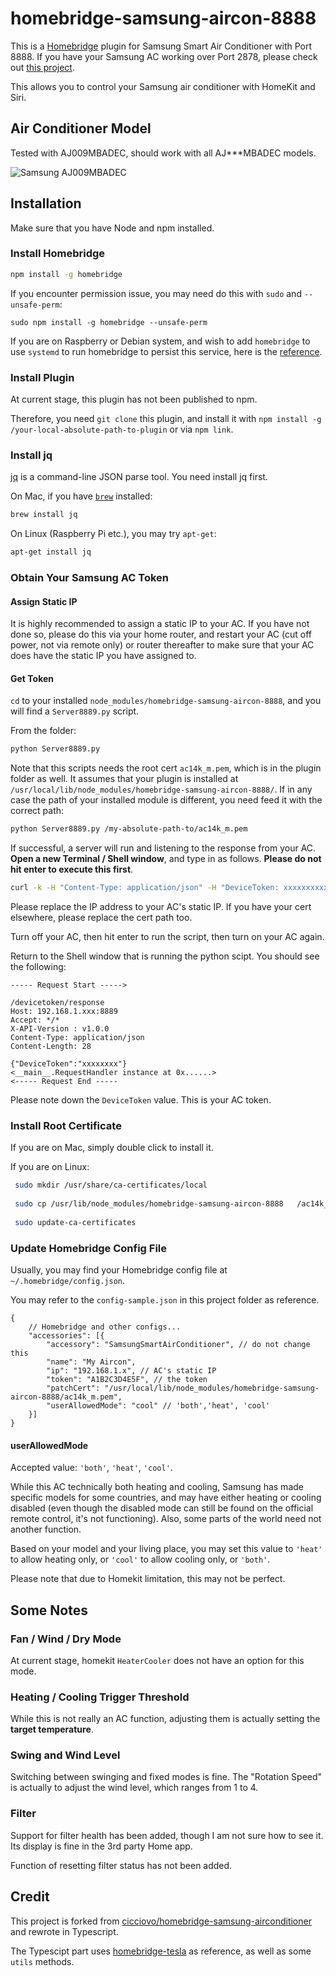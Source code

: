 # homebridge-samsung-aircon-8888

This is a [Homebridge](https://homebridge.io/) plugin for Samsung Smart Air Conditioner with Port 8888. If you have your Samsung AC working over Port 2878, please check out [this project](https://github.com/SebastianOsinski/HomebridgePluginSamsungAirConditioner).

This allows you to control your Samsung air conditioner with HomeKit and Siri.

## Air Conditioner Model

Tested with AJ009MBADEC, should work with all AJ\*\*\*MBADEC models.

![Samsung AJ009MBADEC](https://images.samsung.com/is/image/samsung/sg-sac-fjm-5ticks-aj009mbadec-sp-frontopenwhite-62829763?$PD_GALLERY_L_JPG$)

## Installation

Make sure that you have Node and npm installed.

### Install Homebridge

```bash
npm install -g homebridge
```

If you encounter permission issue, you may need do this with `sudo` and `--unsafe-perm`:

```
sudo npm install -g homebridge --unsafe-perm
```

If you are on Raspberry or Debian system, and wish to add `homebridge` to use `systemd` to run homebridge to persist this service, here is the [reference](https://gist.github.com/johannrichard/0ad0de1feb6adb9eb61a/).

### Install Plugin

At current stage, this plugin has not been published to npm.

Therefore, you need `git clone` this plugin, and install it with `npm install -g /your-local-absolute-path-to-plugin` or via `npm link`.

### Install jq
[jq](https://stedolan.github.io/jq/) is a command-line JSON parse tool. You need install jq first.

On Mac, if you have [`brew`](https://brew.sh/) installed:

```bash
brew install jq
```

On Linux (Raspberry Pi etc.), you may try `apt-get`:

```bash
apt-get install jq
```

### Obtain Your Samsung AC Token

#### Assign Static IP

It is highly recommended to assign a static IP to your AC. If you have not done so, please do this via your home router, and restart your AC (cut off power, not via remote only) or router thereafter to make sure that your AC does have the static IP you have assigned to.

#### Get Token

`cd` to your installed `node_modules/homebridge-samsung-aircon-8888`, and you will find a `Server8889.py` script.

From the folder:

```bash
python Server8889.py
```

Note that this scripts needs the root cert `ac14k_m.pem`, which is in the plugin folder as well. It assumes that your plugin is installed at `/usr/local/lib/node_modules/homebridge-samsung-aircon-8888/`. If in any case the path of your installed module is different, you need feed it with the correct path:

```bash
python Server8889.py /my-absolute-path-to/ac14k_m.pem
```
If successful, a server will run and listening to the response from your AC. **Open a new Terminal / Shell window**, and type in as follows. **Please do not hit enter to execute this first**.

```bash
curl -k -H "Content-Type: application/json" -H "DeviceToken: xxxxxxxxxxx" --cert /usr/local/lib/node_modules/homebridge-samsung-aircon-8888/ac14k_m.pem --insecure -X POST https://192.168.1.xxx:8888/devicetoken/request
```

Please replace the IP address to your AC's static IP. If you have your cert elsewhere, please replace the cert path too.

Turn off your AC, then hit enter to run the script, then turn on your AC again.

Return to the Shell window that is running the python scipt. You should see the following:

```
----- Request Start ----->

/devicetoken/response
Host: 192.168.1.xxx:8889
Accept: */*
X-API-Version : v1.0.0
Content-Type: application/json
Content-Length: 28

{"DeviceToken":"xxxxxxxx"}
<__main__.RequestHandler instance at 0x......>
<----- Request End -----
```

Please note down the `DeviceToken` value. This is your AC token.

### Install Root Certificate

If you are on Mac, simply double click to install it.

If you are on Linux:

```bash
 sudo mkdir /usr/share/ca-certificates/local
 
 sudo cp /usr/lib/node_modules/homebridge-samsung-aircon-8888	/ac14k_m.pem /usr/share/ca-certificates/local/
 
 sudo update-ca-certificates
 ```

### Update Homebridge Config File

Usually, you may find your Homebridge config file at `~/.homebridge/config.json`.

You may refer to the `config-sample.json` in this project folder as reference.

```jvascript
{
    // Homebridge and other configs...
    "accessories": [{
        "accessory": "SamsungSmartAirConditioner", // do not change this
        "name": "My Aircon",
        "ip": "192.168.1.x", // AC's static IP
        "token": "A1B2C3D4E5F", // the token 
        "patchCert": "/usr/local/lib/node_modules/homebridge-samsung-aircon-8888/ac14k_m.pem",
        "userAllowedMode": "cool" // 'both','heat', 'cool'
    }]
}
```

#### userAllowedMode

Accepted value: `'both'`, `'heat'`, `'cool'`.

While this AC technically both heating and cooling, Samsung has made specific models for some countries, and may have either heating or cooling disabled (even though the disabled mode can still be found on the official remote control, it's not functioning). Also, some parts of the world need not another function.

Based on your model and your living place, you may set this value to `'heat'` to allow heating only, or `'cool'` to allow cooling only, or `'both'`.

Please note that due to Homekit limitation, this may not be perfect.

## Some Notes

### Fan / Wind / Dry Mode

At current stage, homekit `HeaterCooler` does not have an option for this mode.

### Heating / Cooling Trigger Threshold

While this is not really an AC function, adjusting them is actually setting the **target temperature**.

### Swing and Wind Level

Switching between swinging and fixed modes is fine. The "Rotation Speed" is actually to adjust the wind level, which ranges from 1 to 4.

### Filter

Support for filter health has been added, though I am not sure how to see it. Its display is fine in the 3rd party Home app.

Function of resetting filter status has not been added.

## Credit

This project is forked from [cicciovo/homebridge-samsung-airconditioner](https://github.com/cicciovo/homebridge-samsung-airconditioner) and rewrote in Typescript.

The Typescipt part uses [homebridge-tesla](https://github.com/nfarina/homebridge-tesla) as reference, as well as some `utils` methods.
